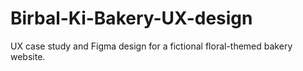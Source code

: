 # Birbal-Ki-Bakery-UX-design
UX case study and Figma design for a fictional floral-themed bakery website.
